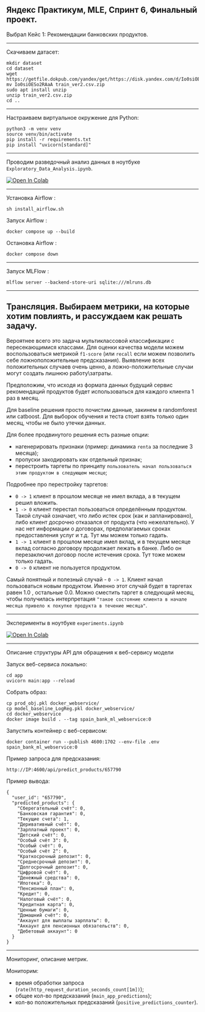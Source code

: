 Яндекс Практикум, MLE, Спринт 6, Финальный проект.
-

Выбрал Кейс 1: Рекомендации банковских продуктов.

---

Скачиваем датасет:

```
mkdir dataset
cd dataset
wget https://getfile.dokpub.com/yandex/get/https://disk.yandex.com/d/Io0siOESo2RAaA
mv Io0siOESo2RAaA train_ver2.csv.zip
sudo apt install unzip
unzip train_ver2.csv.zip
cd ..
```

---

Настраиваем виртуальное окружение для Python:

```
python3 -m venv venv
source venv/bin/activate
pip install -r requirements.txt
pip install "uvicorn[standard]"
```

---

Проводим разведочный анализ данных в ноутбуке `Exploratory_Data_Analysis.ipynb`.

[![Open In Colab](https://colab.research.google.com/assets/colab-badge.svg)](https://colab.research.google.com/github/AkilovM/mle-pr-final/blob/main/Exploratory_Data_Analysis.ipynb)

---

Установка Airflow :

`sh install_airflow.sh`

Запуск Airflow :

`docker compose up --build`

Остановка Airflow :

`docker compose down`

---

Запуск MLFlow :

`mlflow server --backend-store-uri sqlite:///mlruns.db`

---

Трансляция. Выбираем метрики, на которые хотим повлиять, и рассуждаем как решать задачу.
-
Вероятнее всего это задача мультиклассовой классификации с пересекающимися классами.
Для оценки качества модели можем воспользоваться метрикой `f1-score` (или `recall` если можем позволить себе ложноположительные предсказания).
Выявление всех положительных случаев очень ценно, а ложно-положительные случаи могут создать лишнюю работу\затраты.

Предположим, что исходя из формата данных будущий сервис рекомендаций продуктов будет использоваться для каждого клиента 1 раз в месяц.

Для baseline решения просто почистим данные, закинем в randomforest или catboost. Для выборок обучения и теста стоит взять только один месяц, чтобы не было утечки данных.

Для более продвинутого решения есть разные опции:
- нагенерировать признаки (пример: динамика `renta` за последние 3 месяца);
- пропуски закодировать как отдельный признак;
- перестроить таргеты по принципу `пользователь начал пользоваться этим продуктом в следующем месяце`;

Подробнее про перестройку таргетов:
- `0 -> 1` клиент в прошлом месяце не имел вклада, а в текущем решил вложить.
- `1 -> 0` клиент перестал пользоваться определённым продуктом. Такой случай означает, что либо истек срок (как и запланировано), либо клиент досрочно отказался от продукта (что нежелательно). У нас нет информации о договорах, предполагаемых сроках предоставления услуг и т.д. Тут мы можем только гадать.
- `1 -> 1` клиент в прошлом месяце имел вклад, и в текущем месяце вклад согласно договору продолжает лежать в банке. Либо он перезаключил договор после истечения срока. Тут тоже можем только гадать.
- `0 -> 0` клиент не пользуется продуктом. 

Самый понятный и полезный случай - `0 -> 1`. Клиент начал пользоваться новым продуктом. Именно этот случай будет в таргетах равен 1.0 , остальные 0.0. Можно сместить таргет в следующий месяц, чтобы получилась интерпретация `"такое состояние клиента в начале месяца привело к покупке продукта в течение месяца"`.

---

Эксперименты в ноутбуке `experiments.ipynb`

[![Open In Colab](https://colab.research.google.com/assets/colab-badge.svg)](https://colab.research.google.com/github/AkilovM/mle-pr-final/blob/main/experiments.ipynb)

---

Описание структуры API для обращения к веб-сервису модели

Запуск веб-сервиса локально:

```
cd app
uvicorn main:app --reload
```

Собрать образ:

```
cp prod_obj.pkl docker_webservice/
cp model_baseline_LogReg.pkl docker_webservice/
cd docker_webservice
docker image build . --tag spain_bank_ml_webservice:0
```

Запустить контейнер с веб-сервисом:

```
docker container run --publish 4600:1702 --env-file .env spain_bank_ml_webservice:0
```

Пример запроса для предсказания:

`http://IP:4600/api/predict_products/657790`

Пример вывода:

```
{
  "user_id": "657790",
  "predicted_products": {
    "Сберегательный счёт": 0,
    "Банковская гарантия": 0,
    "Текущие счета": 1,
    "Деривативный счёт": 0,
    "Зарплатный проект": 0,
    "Детский счёт": 0,
    "Особый счёт 3": 0,
    "Особый счёт": 0,
    "Особый счёт 2": 0,
    "Краткосрочный депозит": 0,
    "Среднесрочный депозит": 0,
    "Долгосрочный депозит": 0,
    "Цифровой счёт": 0,
    "Денежный средства": 0,
    "Ипотека": 0,
    "Пенсионный план": 0,
    "Кредит": 0,
    "Налоговый счёт": 0,
    "Кредитная карта": 0,
    "Ценные бумаги": 0,
    "Домашний счёт": 0,
    "Аккаунт для выплаты зарплаты": 0,
    "Аккаунт для пенсионных обязательств": 0,
    "Дебетовый аккаунт": 0
  }
}
```
---

Мониторинг, описание метрик.

Мониторим:
- время обработки запроса (`rate(http_request_duration_seconds_count[1m])`);
- общее кол-во предсказаний (`main_app_predictions`);
- кол-во положительных предсказаний (`positive_predictions_counter`).
